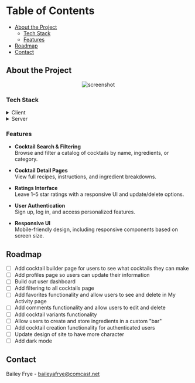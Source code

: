 <!-- Table of Contents -->

# Table of Contents

- [About the Project](#about-the-project)
  - [Tech Stack](#tech-stack)
  - [Features](#features)
- [Roadmap](#roadmap)
- [Contact](#contact)

<!-- About the Project -->

## About the Project

<div align="center"> 
  <img src="https://placehold.co/600x400?text=Your+Screenshot+here" alt="screenshot" />
</div>

<!-- TechStack -->

### Tech Stack

<details>
  <summary>Client</summary>
  <ul>
    <li><a href="https://tanstack.com/start/latest">Tanstack Start</a></li>
    <li><a href="https://www.typescriptlang.org">TypeScript</a></li>
    <li><a href="https://reactjs.org/">React.js</a></li>
    <li><a href="https://tailwindcss.com/">TailwindCSS</a></li>
    <li><a href="https://ui.shadcn.com">shadcn</a></li>
    <li><a href="https://motion.dev">Framer Motion</a></li>
    <li><a href="https://zod.dev">Zod</a></li>
    <li><a href="https://clerk.com">Clerk</a></li>
  </ul>
</details>

<details>
  <summary>Server</summary>
  <ul>
      <li><a href="https://github.com/baileyfrye1/barkeepers-handbook-api?tab=readme-ov-file#tech-stack">C# Backend</a></li>
  </ul>
</details>

<!-- Features -->

### Features

- **Cocktail Search & Filtering**  
  Browse and filter a catalog of cocktails by name, ingredients, or category.

- **Cocktail Detail Pages**  
  View full recipes, instructions, and ingredient breakdowns.

- **Ratings Interface**  
  Leave 1–5 star ratings with a responsive UI and update/delete options.

- **User Authentication**  
  Sign up, log in, and access personalized features.

- **Responsive UI**  
 Mobile-friendly design, including responsive components based on screen size.
<!-- Roadmap -->

## Roadmap

- [ ] Add cocktail builder page for users to see what cocktails they can make
- [ ] Add profiles page so users can update their information
- [ ] Build out user dashboard
- [ ] Add filtering to all cocktails page
- [ ] Add favorites functionality and allow users to see and delete in My Activity page
- [ ] Add comments functionality and allow users to edit and delete
- [ ] Add cocktail variants functionality
- [ ] Allow users to create and store ingredients in a custom "bar"
- [ ] Add cocktail creation functionality for authenticated users
- [ ] Update design of site to have more character
- [ ] Add dark mode

## Contact

Bailey Frye - baileyafrye@comcast.net
